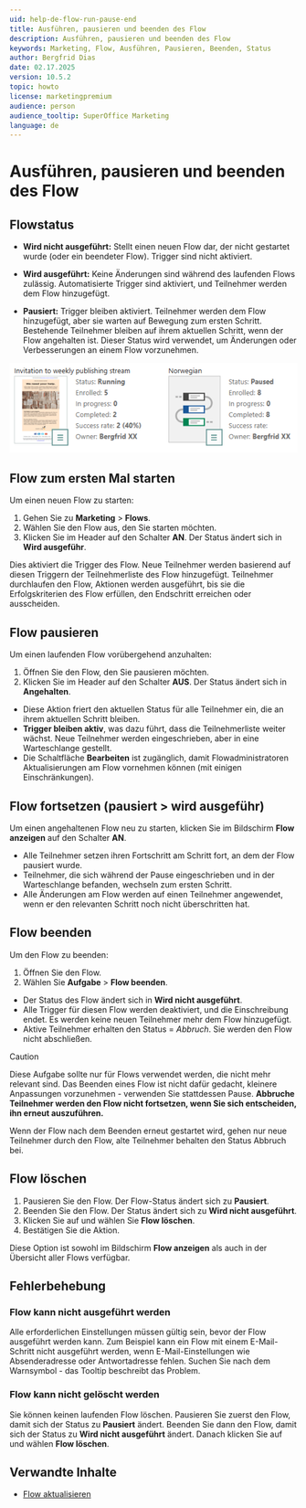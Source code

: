 ```yaml
---
uid: help-de-flow-run-pause-end
title: Ausführen, pausieren und beenden des Flow
description: Ausführen, pausieren und beenden des Flow
keywords: Marketing, Flow, Ausführen, Pausieren, Beenden, Status
author: Bergfrid Dias
date: 02.17.2025
version: 10.5.2
topic: howto
license: marketingpremium
audience: person
audience_tooltip: SuperOffice Marketing
language: de
---
```


# Ausführen, pausieren und beenden des Flow

## <a id="status"></a>Flowstatus

* **Wird nicht ausgeführt:** Stellt einen neuen Flow dar, der nicht gestartet wurde (oder ein beendeter Flow). Trigger sind nicht aktiviert.

* **Wird ausgeführt:** Keine Änderungen sind während des laufenden Flows zulässig. Automatisierte Trigger sind aktiviert, und Teilnehmer werden dem Flow hinzugefügt.

* **Pausiert:** Trigger bleiben aktiviert. Teilnehmer werden dem Flow hinzugefügt, aber sie warten auf Bewegung zum ersten Schritt. Bestehende Teilnehmer bleiben auf ihrem aktuellen Schritt, wenn der Flow angehalten ist. Dieser Status wird verwendet, um Änderungen oder Verbesserungen an einem Flow vorzunehmen.

![Marketing-Flow mit unterschiedlichem Status und Statistiken -screenshot][img1]

## Flow zum ersten Mal starten

Um einen neuen Flow zu starten:

1. Gehen Sie zu **Marketing** > **Flows**.
1. Wählen Sie den Flow aus, den Sie starten möchten.
1. Klicken Sie im Header auf den Schalter **AN**. Der Status ändert sich in **Wird ausgeführ**.

Dies aktiviert die Trigger des Flow. Neue Teilnehmer werden basierend auf diesen Triggern der Teilnehmerliste des Flow hinzugefügt. Teilnehmer durchlaufen den Flow, Aktionen werden ausgeführt, bis sie die Erfolgskriterien des Flow erfüllen, den Endschritt erreichen oder ausscheiden.

## Flow pausieren

Um einen laufenden Flow vorübergehend anzuhalten:

1. Öffnen Sie den Flow, den Sie pausieren möchten.
1. Klicken Sie im Header auf den Schalter **AUS**. Der Status ändert sich in **Angehalten**.

* Diese Aktion friert den aktuellen Status für alle Teilnehmer ein, die an ihrem aktuellen Schritt bleiben.
* **Trigger bleiben aktiv**, was dazu führt, dass die Teilnehmerliste weiter wächst. Neue Teilnehmer werden eingeschrieben, aber in eine Warteschlange gestellt.
* Die Schaltfläche **Bearbeiten** ist zugänglich, damit Flowadministratoren Aktualisierungen am Flow vornehmen können (mit einigen Einschränkungen).

## Flow fortsetzen (pausiert > wird ausgeführ)

Um einen angehaltenen Flow neu zu starten, klicken Sie im Bildschirm **Flow anzeigen** auf den Schalter **AN**.

* Alle Teilnehmer setzen ihren Fortschritt am Schritt fort, an dem der Flow pausiert wurde.
* Teilnehmer, die sich während der Pause eingeschrieben und in der Warteschlange befanden, wechseln zum ersten Schritt.
* Alle Änderungen am Flow werden auf einen Teilnehmer angewendet, wenn er den relevanten Schritt noch nicht überschritten hat.

## Flow beenden

Um den Flow zu beenden:

1. Öffnen Sie den Flow.
1. Wählen Sie **Aufgabe** > **Flow beenden**.

* Der Status des Flow ändert sich in **Wird nicht ausgeführt**.
* Alle Trigger für diesen Flow werden deaktiviert, und die Einschreibung endet. Es werden keine neuen Teilnehmer mehr dem Flow hinzugefügt.
* Aktive Teilnehmer erhalten den Status = *Abbruch*. Sie werden den Flow nicht abschließen.

> [!CAUTION]
> Diese Aufgabe sollte nur für Flows verwendet werden, die nicht mehr relevant sind. Das Beenden eines Flow ist nicht dafür gedacht, kleinere Anpassungen vorzunehmen - verwenden Sie stattdessen Pause. **Abbruche Teilnehmer werden den Flow nicht fortsetzen, wenn Sie sich entscheiden, ihn erneut auszuführen.**

Wenn der Flow nach dem Beenden erneut gestartet wird, gehen nur neue Teilnehmer durch den Flow, alte Teilnehmer behalten den Status Abbruch bei.

## <a id="delete"></a>Flow löschen

1. Pausieren Sie den Flow. Der Flow-Status ändert sich zu **Pausiert**.
1. Beenden Sie den Flow. Der Status ändert sich zu **Wird nicht ausgeführt**.
1. Klicken Sie auf <i class="ph ph-dots-three-circle-vertical" aria-label="Aufgabenmenü"></i> und wählen Sie **Flow löschen**.
1. Bestätigen Sie die Aktion.

Diese Option ist sowohl im Bildschirm **Flow anzeigen** als auch in der Übersicht aller Flows verfügbar.

## Fehlerbehebung

### Flow kann nicht ausgeführt werden

Alle erforderlichen Einstellungen müssen gültig sein, bevor der Flow ausgeführt werden kann. Zum Beispiel kann ein Flow mit einem E-Mail-Schritt nicht ausgeführt werden, wenn E-Mail-Einstellungen wie Absenderadresse oder Antwortadresse fehlen. Suchen Sie nach dem Warnsymbol - das Tooltip beschreibt das Problem.

### Flow kann nicht gelöscht werden

Sie können keinen laufenden Flow löschen. Pausieren Sie zuerst den Flow, damit sich der Status zu **Pausiert** ändert. Beenden Sie dann den Flow, damit sich der Status zu **Wird nicht ausgeführt** ändert. Danach klicken Sie auf <i class="ph ph-dots-three-circle-vertical" aria-label="Aufgabenmenü"></i> und wählen **Flow löschen**.

## Verwandte Inhalte

* [Flow aktualisieren][1]

<!-- Referenced links -->
[1]: update.md

<!-- Referenced images -->
[img1]: ../../../../media/loc/en/marketing/flow-status.png

